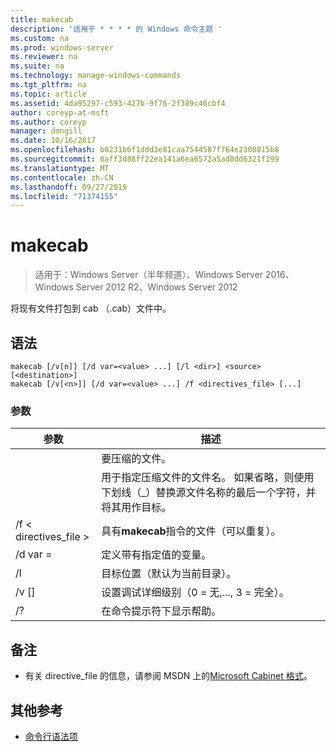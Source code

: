 ```yaml
---
title: makecab
description: '适用于 * * * * 的 Windows 命令主题 '
ms.custom: na
ms.prod: windows-server
ms.reviewer: na
ms.suite: na
ms.technology: manage-windows-commands
ms.tgt_pltfrm: na
ms.topic: article
ms.assetid: 4da95297-c593-427b-9f76-2f389c46cbf4
author: coreyp-at-msft
ms.author: coreyp
manager: dongill
ms.date: 10/16/2017
ms.openlocfilehash: b0231b6f1ddd3e81caa7544587f764e2308015b8
ms.sourcegitcommit: 6aff3d88ff22ea141a6ea6572a5ad8dd6321f199
ms.translationtype: MT
ms.contentlocale: zh-CN
ms.lasthandoff: 09/27/2019
ms.locfileid: "71374155"
---
```

# <a name="makecab"></a>makecab

>适用于：Windows Server（半年频道）、Windows Server 2016、Windows Server 2012 R2、Windows Server 2012

将现有文件打包到 cab （.cab）文件中。
## <a name="syntax"></a>语法
```
makecab [/v[n]] [/d var=<value> ...] [/l <dir>] <source> [<destination>]
makecab [/v[<n>]] [/d var=<value> ...] /f <directives_file> [...]
```
### <a name="parameters"></a>参数

|      参数       |                                                                        描述                                                                        |
|----------------------|-----------------------------------------------------------------------------------------------------------------------------------------------------------|
|       <source>       |                                                                     要压缩的文件。                                                                     |
|    <destination>     | 用于指定压缩文件的文件名。 如果省略，则使用下划线（_）替换源文件名称的最后一个字符，并将其用作目标。 |
| /f < directives_file > |                                                   具有**makecab**指令的文件（可以重复）。                                                   |
|    /d var =<value>    |                                                          定义带有指定值的变量。                                                           |
|       /l <dir>       |                                               目标位置（默认为当前目录）。                                               |
|       /v [<n>]        |                                                    设置调试详细级别（0 = 无,..., 3 = 完全）。                                                     |
|          /?          |                                                           在命令提示符下显示帮助。                                                            |

## <a name="remarks"></a>备注
-   有关 directive_file 的信息，请参阅 MSDN 上的[Microsoft Cabinet 格式](https://go.microsoft.com/fwlink/?LinkId=226852)。

## <a name="additional-references"></a>其他参考
-   [命令行语法项](command-line-syntax-key.md)

